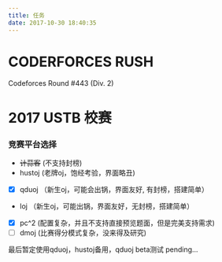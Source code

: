 ```yaml
---
title: 任务
date: 2017-10-30 18:40:35
---
```

# CODERFORCES RUSH
Codeforces Round #443 (Div. 2) 


# 2017 USTB 校赛

### 竞赛平台选择

- ~~计蒜客~~ (不支持封榜)
- hustoj (老牌oj，饱经考验，界面略丑)
- [x] qduoj （新生oj，可能会出锅，界面友好, 有封榜，搭建简单）
- loj （新生oj，可能出锅，界面友好，无封榜，搭建简单）
- [x] pc^2 (配置复杂，并且不支持直接预览题面，但是完美支持需求)
- [ ] dmoj (比赛得分模式复杂，没来得及研究)

最后暂定使用qduoj，hustoj备用，qduoj beta测试 pending...
